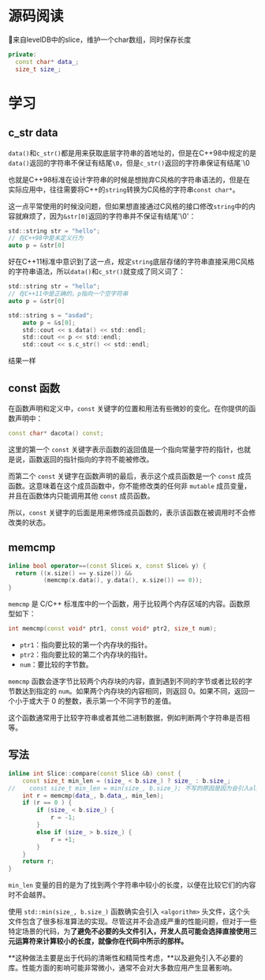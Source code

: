 # 源码阅读

📖来自levelDB中的slice，维护一个char数组，同时保存长度

```c++
private:
  const char* data_;
  size_t size_;
```

# 学习

## c_str data

`data()`和`c_str()`都是用来获取底层字符串的首地址的，但是在C++98中规定的是`data()`返回的字符串不保证有结尾`\0`，但是`c_str()`返回的字符串保证有结尾`\0

也就是C++98标准在设计字符串的时候是想抛弃C风格的字符串语法的，但是在实际应用中，往往需要将C++的`string`转换为C风格的字符串`const char*`。

这一点平常使用的时候没问题，但如果想直接通过C风格的接口修改`string`中的内容就麻烦了，因为`&str[0]`返回的字符串并不保证有结尾'\0'：

```c
std::string str = "hello";
// 在C++98中是未定义行为
auto p = &str[0]
```

好在C++11标准中意识到了这一点，规定`string`底层存储的字符串直接采用C风格的字符串语法，所以`data()`和`c_str()`就变成了同义词了：

```c
std::string str = "hello";
// 在C++11中是正确的，p指向一个空字符串
auto p = &str[0]
```

```c
std::string s = "asdad";
    auto p = &s[0];
    std::cout << s.data() << std::endl;
    std::cout << p << std::endl;
    std::cout << s.c_str() << std::endl;
```

结果一样

## const 函数

在函数声明和定义中，`const` 关键字的位置和用法有些微妙的变化。在你提供的函数声明中：

```cpp
const char* dacota() const;
```

这里的第一个 `const` 关键字表示函数的返回值是一个指向常量字符的指针，也就是说，函数返回的指针指向的字符不能被修改。

而第二个 `const` 关键字在函数声明的最后，表示这个成员函数是一个 `const` 成员函数。这意味着在这个成员函数中，你不能修改类的任何非 `mutable` 成员变量，并且在函数体内只能调用其他 `const` 成员函数。

所以，`const` 关键字的后面是用来修饰成员函数的，表示该函数在被调用时不会修改类的状态。

## memcmp

```c++
inline bool operator==(const Slice& x, const Slice& y) {
  return ((x.size() == y.size()) &&
          (memcmp(x.data(), y.data(), x.size()) == 0));
}
```

`memcmp` 是 C/C++ 标准库中的一个函数，用于比较两个内存区域的内容。函数原型如下：

```cpp
int memcmp(const void* ptr1, const void* ptr2, size_t num);
```

- `ptr1`：指向要比较的第一个内存块的指针。
- `ptr2`：指向要比较的第二个内存块的指针。
- `num`：要比较的字节数。

`memcmp` 函数会逐字节比较两个内存块的内容，直到遇到不同的字节或者比较的字节数达到指定的 `num`。如果两个内存块的内容相同，则返回 0。如果不同，返回一个小于或大于 0 的整数，表示第一个不同字节的差值。

这个函数通常用于比较字符串或者其他二进制数据，例如判断两个字符串是否相等。

## 写法

```c++
inline int Slice::compare(const Slice &b) const {
    const size_t min_len = (size_ < b.size_) ? size_ : b.size_;
//    const size_t min_len = min(size_, b.size_); 不写的原因是因为会引入algoritm，运行变慢
    int r = memcmp(data_, b.data_, min_len);
    if (r == 0 ) {
        if (size_ < b.size_) {
            r = -1;
        }
        else if (size_ > b.size_) {
            r = +1;
        }
    }
    return r;
}
```

`min_len` 变量的目的是为了找到两个字符串中较小的长度，以便在比较它们的内容时不会越界。

使用 `std::min(size_, b.size_)` 函数确实会引入 `<algorithm>` 头文件，这个头文件包含了很多标准算法的实现。尽管这并不会造成严重的性能问题，但对于一些特定场景的代码，为**了避免不必要的头文件引入，开发人员可能会选择直接使用三元运算符来计算较小的长度，就像你在代码中所示的那样。**

**这种做法主要是出于代码的清晰性和精简性考虑，**以及避免引入不必要的库。性能方面的影响可能非常微小，通常不会对大多数应用产生显著影响。